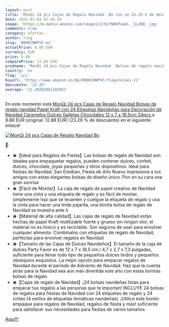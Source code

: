 ```yaml
---
layout: post
title: 'MonQi 24 pcs Cajas de Regalo Navidad  Bo con un 23.29 % de descuento'
date: 2021-01-04 01:46:24
image: 'https://m.media-amazon.com/images/I/61fNHGPowkL._SL200_.jpg'
comments: true
category: ofertas
author: ring
slug: 'B08KCNWPSF-es'
actualPrice: 9.88 EUR
currency: EUR
price: 9.88
comparePrice: 12.88 EUR
prodname: 'MonQi 24 pcs Cajas de Regalo Navidad  Bolsas de regalo navidad Papel Kraft con 24 Etiquetas Navideñas para Decoración de Navidad Caramelos Dulces Galletas Chocolates 12 x 7 x 18.5cm   24pcs '
country: 'es'
flag: '🇪🇸'
buyurl: 'https://www.amazon.es/dp/B08KCNWPSF/?tag=tolees-21'
descuento: '23.29'
average: '11.39282051282051'
---
```


En este momento está [MonQi 24 pcs Cajas de Regalo Navidad  Bolsas de regalo navidad Papel Kraft con 24 Etiquetas Navideñas para Decoración de Navidad Caramelos Dulces Galletas Chocolates 12 x 7 x 18.5cm   24pcs ](https://www.amazon.es/dp/B08KCNWPSF/?tag=tolees-21) a 9.88 EUR (original: 12.88 EUR) (23.29 %  de descuento) en el siguiente enlace!

[![MonQi 24 pcs Cajas de Regalo Navidad  Bo](https://m.media-amazon.com/images/I/61fNHGPowkL._SL200_.jpg)](https://www.amazon.es/dp/B08KCNWPSF/?tag=tolees-21)

🔎:

- ♚【Ideal para Regalos de Fiesta】Las bolsas de regalo de Navidad son ideales para empaquetar regalos, pueden contener dulces, confeti, dulces, chocolate, joyas pequeñas y otros dispositivos. Ideal para fiestas de Navidad, San Esteban, Fiesta de Año Nuevo impresiona a tus amigos con estas elegantes bolsas de diseño único. Pon en su cara una gran sonrisa
- ♚【Fácil de Montar】La caja de regalo de papel creativo de Navidad tiene una cinta y una etiqueta de regalo y es fácil de montar, simplemente haz que se levanten y cuelgue la etiqueta de regalo y usa la cinta para hacer una linda pajarita, una bonita bolsa de regalo de Navidad se muestra ante ti
- ♚【Material de alta calidad】Las cajas de regalo de Navidad están hechas de papel Kraft reutilizable fuerte y grueso sin ningún olor, el material no es tóxico y es reciclable. Son seguros de usar para envolver cualquier alimento. Combínalos con etiquetas de regalo de Navidad, perfectas para envolver regalos en Navidad
- ♚【Tamaño de las Cajas de Dulces Navideños】El tamaño de la caja de dulces Party Favor es de 12 x 7 x 18,5 cm / 4,7 x 2,7 x 7,3 pulgadas, suficiente para llenar todo tipo de pequeños dulces lindos y pequeños obsequios exquisitos. La mejor opción para empacar regalos de Navidad durante el período de Adviento de Navidad. Haz que la cuenta atrás para la Navidad sea aún más divertida este año con estas bonitas bolsas de regalo
- ♚【Cajas de regalo de Navidad】¡24 bolsas navideñas listas para empacar tus regalos a las personas que te importan! INCLUYE 24 bolsas de regalos para fiestas de Navidad con 24 etiquetas de regalo y 24 cintas (4 estilos de etiquetas temáticas navideñas). ¡Utilice este bonito empaque para regalos de Navidad, regalos de fiesta y más! suficiente para satisfacer sus necesidades para fiestas de varios tamaños

[Aquí!!!](https://www.amazon.es/dp/B08KCNWPSF/?tag=tolees-21)
